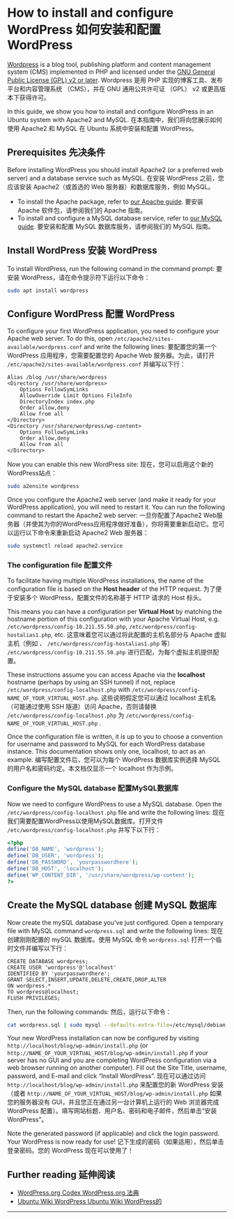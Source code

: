 # How to install and configure WordPress 如何安装和配置 WordPress

[Wordpress](https://wordpress.com/) is a blog tool, publishing platform and content management system (CMS) implemented in PHP and licensed under the [GNU General Public License (GPL) v2 or later](https://en-gb.wordpress.org/about/license/).
Wordpress 是用 PHP 实现的博客工具、发布平台和内容管理系统 （CMS），并在 GNU 通用公共许可证 （GPL） v2 或更高版本下获得许可。

In this guide, we show you how to install and configure WordPress in an Ubuntu system with Apache2 and MySQL.
在本指南中，我们将向您展示如何使用 Apache2 和 MySQL 在 Ubuntu 系统中安装和配置 WordPress。

## Prerequisites 先决条件

Before installing WordPress you should install Apache2 (or a preferred web server) and a database service such as MySQL.
在安装 WordPress 之前，您应该安装 Apache2（或首选的 Web 服务器）和数据库服务，例如 MySQL。

- To install the Apache package, refer to [our Apache guide](https://ubuntu.com/server/docs/introduction-to-web-servers).
  要安装 Apache 软件包，请参阅我们的 Apache 指南。
- To install and configure a MySQL database service, refer to [our MySQL guide](https://ubuntu.com/server/docs/install-and-configure-a-mysql-server).
  要安装和配置 MySQL 数据库服务，请参阅我们的 MySQL 指南。

## Install WordPress 安装 WordPress

To install WordPress, run the following comand in the command prompt:
要安装 WordPress，请在命令提示符下运行以下命令：

```bash
sudo apt install wordpress
```

## Configure WordPress 配置 WordPress

To configure your first WordPress application, you need to configure your Apache web server. To do this, open `/etc/apache2/sites-available/wordpress.conf` and write the following lines:
要配置您的第一个 WordPress 应用程序，您需要配置您的 Apache Web 服务器。为此，请打开 `/etc/apache2/sites-available/wordpress.conf` 并编写以下行：

```nohighlight
Alias /blog /usr/share/wordpress
<Directory /usr/share/wordpress>
    Options FollowSymLinks
    AllowOverride Limit Options FileInfo
    DirectoryIndex index.php
    Order allow,deny
    Allow from all
</Directory>
<Directory /usr/share/wordpress/wp-content>
    Options FollowSymLinks
    Order allow,deny
    Allow from all
</Directory>
```

Now you can enable this new WordPress site:
现在，您可以启用这个新的WordPress站点：

```bash
sudo a2ensite wordpress
```

Once you configure the Apache2 web server (and make it ready for your  WordPress application), you will need to restart it. You can run the  following command to restart the Apache2 web server:
一旦你配置了Apache2 Web服务器（并使其为你的WordPress应用程序做好准备），你将需要重新启动它。您可以运行以下命令来重新启动 Apache2 Web 服务器：

```bash
sudo systemctl reload apache2.service
```

### The configuration file 配置文件

To facilitate having multiple WordPress installations, the name of the configuration file is based on the **Host header** of the HTTP request.
为了便于安装多个 WordPress，配置文件的名称基于 HTTP 请求的 Host 标头。

This means you can have a configuration per **Virtual Host** by matching the hostname portion of this configuration with your Apache Virtual Host, e.g. `/etc/wordpress/config-10.211.55.50.php`, `/etc/wordpress/config-hostalias1.php`, etc.
这意味着您可以通过将此配置的主机名部分与 Apache 虚拟主机（例如 、 `/etc/wordpress/config-hostalias1.php` 等） `/etc/wordpress/config-10.211.55.50.php` 进行匹配，为每个虚拟主机提供配置。

These instructions assume you can access Apache via the **localhost** hostname (perhaps by using an SSH tunnel) if not, replace `/etc/wordpress/config-localhost.php` with `/etc/wordpress/config-NAME_OF_YOUR_VIRTUAL_HOST.php`.
这些说明假定您可以通过 localhost 主机名（可能通过使用 SSH 隧道）访问 Apache，否则请替换 `/etc/wordpress/config-localhost.php` 为 `/etc/wordpress/config-NAME_OF_YOUR_VIRTUAL_HOST.php` .

Once the configuration file is written, it is up to you to choose a  convention for username and password to MySQL for each WordPress  database instance. This documentation shows only one, localhost, to act  as an example.
编写配置文件后，您可以为每个 WordPress 数据库实例选择 MySQL 的用户名和密码约定。本文档仅显示一个 localhost 作为示例。

### Configure the MySQL database 配置MySQL数据库

Now we need to configure WordPress to use a MySQL database. Open the `/etc/wordpress/config-localhost.php` file and write the following lines:
现在我们需要配置WordPress以使用MySQL数据库。打开文件 `/etc/wordpress/config-localhost.php` 并写下以下行：

```php
<?php
define('DB_NAME', 'wordpress');
define('DB_USER', 'wordpress');
define('DB_PASSWORD', 'yourpasswordhere');
define('DB_HOST', 'localhost');
define('WP_CONTENT_DIR', '/usr/share/wordpress/wp-content');
?>
```

## Create the MySQL database 创建 MySQL 数据库

Now create the mySQL database you’ve just configured. Open a temporary file with MySQL command `wordpress.sql` and write the following lines:
现在创建刚刚配置的 mySQL 数据库。使用 MySQL 命令 `wordpress.sql` 打开一个临时文件并编写以下行：

```auto
CREATE DATABASE wordpress;
CREATE USER 'wordpress'@'localhost'
IDENTIFIED BY 'yourpasswordhere';
GRANT SELECT,INSERT,UPDATE,DELETE,CREATE,DROP,ALTER
ON wordpress.*
TO wordpress@localhost;
FLUSH PRIVILEGES;
```

Then, run the following commands:
然后，运行以下命令：

```bash
cat wordpress.sql | sudo mysql --defaults-extra-file=/etc/mysql/debian.cnf
```

Your new WordPress installation can now be configured by visiting `http://localhost/blog/wp-admin/install.php` (or `http://NAME_OF_YOUR_VIRTUAL_HOST/blog/wp-admin/install.php` if your server has no GUI and you are completing WordPress  configuration via a web browser running on another computer). Fill out  the Site Title, username, password, and E-mail and click “Install  WordPress”.
现在可以通过访问 `http://localhost/blog/wp-admin/install.php` 来配置您的新 WordPress 安装（或者 `http://NAME_OF_YOUR_VIRTUAL_HOST/blog/wp-admin/install.php` 如果您的服务器没有 GUI，并且您正在通过另一台计算机上运行的 Web 浏览器完成 WordPress 配置）。填写网站标题、用户名、密码和电子邮件，然后单击“安装 WordPress”。

Note the generated password (if applicable) and click the login password. Your WordPress is now ready for use!
记下生成的密码（如果适用），然后单击登录密码。您的 WordPress 现在可以使用了！

## Further reading 延伸阅读

- [WordPress.org Codex WordPress.org 法典](https://codex.wordpress.org/)
- [Ubuntu Wiki WordPress Ubuntu Wiki WordPress的](https://help.ubuntu.com/community/WordPress)

------